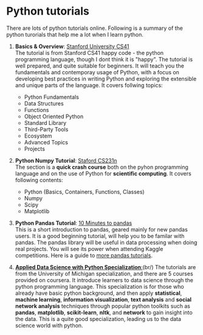 # Python tutorials 
There are lots of python tutorials online. Following is a summary of the python turorials that help me a lot when I learn python. 

1. **Basics & Overview**: [Stanford University CS41](http://stanfordpython.com/) <br/>
The tutorial is from Stanford CS41 happy code - the python programming language, though I dont think it is "happy". The tutorial is well prepared, and quite suitable for beginners. It will teach you the fundamentals and contemporay usage of Python, with a focus on developing best practices in writing Python and exploring the extensible and unique parts of the language. It covers follwing topics: 
    * Python Fundamentals
    * Data Structures
    * Functions
    * Object Oriented Python
    * Standard Library
    * Third-Party Tools
    * Ecosystem
    * Advanced Topics 
    * Projects

2. **Python Numpy Tutorial**: [Staford CS231n](http://cs231n.github.io/python-numpy-tutorial/) <br/>
The section is a **quick crash course** both on the pyhon programming language and on the use of Python for **scientific computing**.
It covers following contents:
    * Python (Basics, Containers, Functions, Classes)
    * Numpy 
    * Scipy
    * Matplotlib

3. **Python Pandas Tutorial**: [10 Minutes to pandas](https://pandas.pydata.org/pandas-docs/stable/10min.html)<br/>
This is a short introduction to pandas, geared mainly for new pandas users. It is a good beginning tutorial, will help you to be familar with pandas. The pandas library will be useful in data processing when doing real projects. You will see its power when attending Kaggle competitions. Here is a guide to [more pandas tutorials](https://pandas.pydata.org/pandas-docs/stable/tutorials.html). 

4. [**Applied Data Science with Python Specialization**:](https://www.coursera.org/specializations/data-science-python)(br/)
The tutorials are from the University of Michigan specialization, and there are 5 courses provided on coursera. It introduce learners to data science through the python programming language. This specialization is for those who already have basic python background, and then apply **statistical**, **machine learning**, **information visualization**, **text analysis** and **social network analysis** techniques through popular python toolkits such as **pandas**, **matplotlib**, **scikit-learn**, **nltk**, and **network** to gain insight into the data. This is a quite good specialization, leading us to the data science world with python. 


